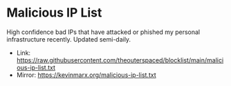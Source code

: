 # Malicious IP List
High confidence bad IPs that have attacked or phished my personal infrastructure recently. Updated semi-daily.

* Link: https://raw.githubusercontent.com/theouterspaced/blocklist/main/malicious-ip-list.txt
* Mirror: https://kevinmarx.org/malicious-ip-list.txt
